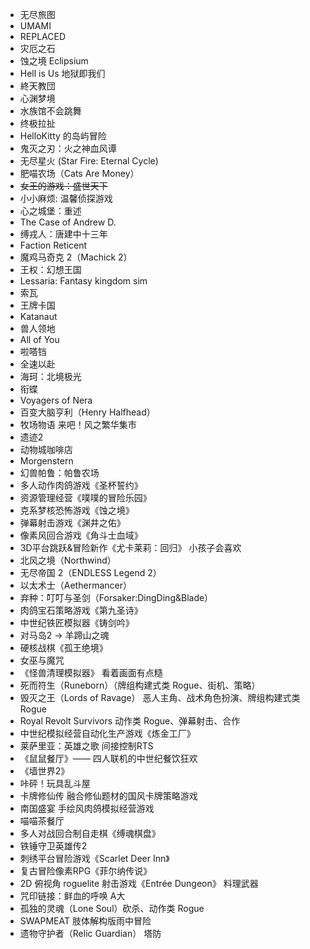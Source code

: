 - 无尽旅图
- UMAMI            
- REPLACED
- 灾厄之石
- 蚀之境 Eclipsium
- Hell is Us 地狱即我们
- 終天教団
- 心渊梦境
- 水族馆不会跳舞
-  终极拉扯
- HelloKitty 的岛屿冒险
-  鬼灭之刃：火之神血风谭
- 无尽星火 (Star Fire: Eternal Cycle)
- 肥喵农场（Cats Are Money）
- ~~女王的游戏：盛世天下~~
- 小小麻烦: 温馨侦探游戏
- 心之城堡：重述
- The Case of Andrew D.
- 缚戎人：唐建中十三年
- Faction Reticent
- 魔鸡马奇克 2（Machick 2）
- 王权：幻想王国
- Lessaria: Fantasy kingdom sim
- 索瓦
- 王牌卡国
- Katanaut
- 兽人领地
- All of You
- 啦嗒铛
- 全速以赴
- 海珂：北境极光
- 衔蝶
- Voyagers of Nera
- 百变大脑亨利（Henry Halfhead）
- 牧场物语 来吧！风之繁华集市
- 遗迹2
- 动物城咖啡店
- Morgenstern
- 幻兽帕鲁：帕鲁农场
- 多人动作肉鸽游戏《圣杯誓约》
- 资源管理经营《噗噗的冒险乐园》
- 克系梦核恐怖游戏《蚀之境》
- 弹幕射击游戏《渊井之佑》
- 像素风回合游戏《角斗士血域》
- 3D平台跳跃&冒险新作《尤卡莱莉：回归》 小孩子会喜欢
- 北风之境（Northwind）
- 无尽帝国 2（ENDLESS Legend 2）
- 以太术士（Aethermancer）
- 弃种：叮叮与圣剑（Forsaker:DingDing&Blade）
- 肉鸽宝石策略游戏《第九圣诗》
- 中世纪铁匠模拟器《铸剑吟》
- 对马岛2 -> 羊蹄山之魂
- 硬核战棋《孤王绝境》
- 女巫与魔咒
- 《怪兽清理模拟器》 看着画面有点糙
- 死而符生（Runeborn）（牌组构建式类 Rogue、街机、策略）
- 毁灭之王（Lords of Ravage） 恶人主角、战术角色扮演、牌组构建式类 Rogue
- Royal Revolt Survivors  动作类 Rogue、弹幕射击、合作
- 中世纪模拟经营自动化生产游戏《炼金工厂》
- 莱萨里亚：英雄之歌 间接控制RTS
- 《鼠鼠餐厅》—— 四人联机的中世纪餐饮狂欢
- 《墙世界2》
- 咔砰！玩具乱斗屋
- 卡牌修仙传 融合修仙题材的国风卡牌策略游戏
- 南国盛宴 手绘风肉鸽模拟经营游戏
- 喵喵茶餐厅
- 多人对战回合制自走棋《缚魂棋盘》
- 铁锤守卫英雄传2
- 刺绣平台冒险游戏《Scarlet Deer Inn》
- 复古冒险像素RPG《菲尔纳传说》
- 2D 俯视角 roguelite 射击游戏《Entrée Dungeon》  料理武器
- 咒印链接：鲜血的呼唤 A大
- 孤独的灵魂（Lone Soul）砍杀、动作类 Rogue
- SWAPMEAT 肢体解构版雨中冒险
- 遗物守护者（Relic Guardian） 塔防
